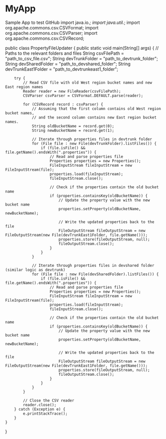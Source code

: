 # MyApp
Sample App to test GitHub
import java.io.*;
import java.util.*;
import org.apache.commons.csv.CSVFormat;
import org.apache.commons.csv.CSVParser;
import org.apache.commons.csv.CSVRecord;

public class PropertyFileUpdater {
    public static void main(String[] args) {
        // Paths to the relevant folders and files
        String csvFilePath = "path_to_csv_file.csv";
        String devTrunkFolder = "path_to_devtrunk_folder";
        String devSharedFolder = "path_to_devshared_folder";
        String devTrunkEast1Folder = "path_to_devtrunkeast1_folder";

        try {
            // Read CSV file with old West region bucket names and new East region names
            Reader reader = new FileReader(csvFilePath);
            CSVParser csvParser = CSVFormat.DEFAULT.parse(reader);

            for (CSVRecord record : csvParser) {
                // Assuming that the first column contains old West region bucket names,
                // and the second column contains new East region bucket names.
                String oldBucketName = record.get(0);
                String newBucketName = record.get(1);

                // Iterate through properties files in devtrunk folder
                for (File file : new File(devTrunkFolder).listFiles()) {
                    if (file.isFile() && file.getName().endsWith(".properties")) {
                        // Read and parse properties file
                        Properties properties = new Properties();
                        FileInputStream fileInputStream = new FileInputStream(file);
                        properties.load(fileInputStream);
                        fileInputStream.close();

                        // Check if the properties contain the old bucket name
                        if (properties.containsKey(oldBucketName)) {
                            // Update the property value with the new bucket name
                            properties.setProperty(oldBucketName, newBucketName);

                            // Write the updated properties back to the file
                            FileOutputStream fileOutputStream = new FileOutputStream(new File(devTrunkEast1Folder, file.getName()));
                            properties.store(fileOutputStream, null);
                            fileOutputStream.close();
                        }
                    }
                }

                // Iterate through properties files in devshared folder (similar logic as devtrunk)
                for (File file : new File(devSharedFolder).listFiles()) {
                    if (file.isFile() && file.getName().endsWith(".properties")) {
                        // Read and parse properties file
                        Properties properties = new Properties();
                        FileInputStream fileInputStream = new FileInputStream(file);
                        properties.load(fileInputStream);
                        fileInputStream.close();

                        // Check if the properties contain the old bucket name
                        if (properties.containsKey(oldBucketName)) {
                            // Update the property value with the new bucket name
                            properties.setProperty(oldBucketName, newBucketName);

                            // Write the updated properties back to the file
                            FileOutputStream fileOutputStream = new FileOutputStream(new File(devTrunkEast1Folder, file.getName()));
                            properties.store(fileOutputStream, null);
                            fileOutputStream.close();
                        }
                    }
                }
            }

            // Close the CSV reader
            reader.close();
        } catch (Exception e) {
            e.printStackTrace();
        }
    }
}
